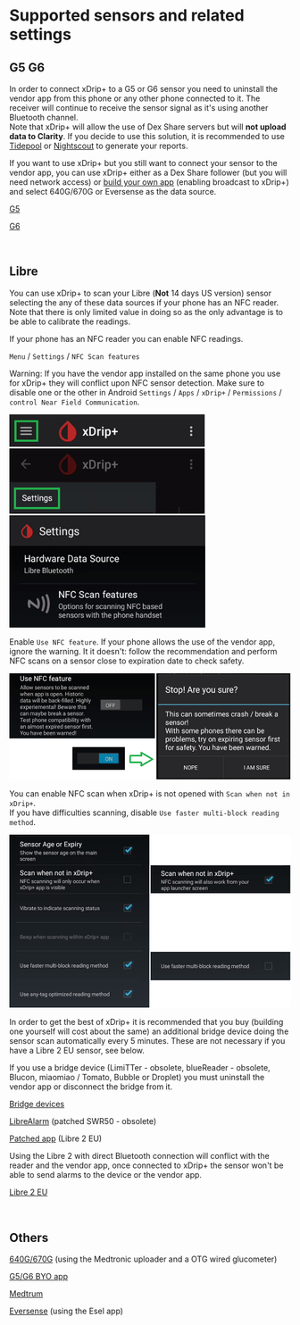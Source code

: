 # Supported sensors and related settings

## G5 G6

In order to connect xDrip+ to a G5 or G6 sensor you need to uninstall the vendor app from this phone or any other phone connected to it. The receiver will continue to receive the sensor signal as it's using another Bluetooth channel.  
Note that xDrip+ will allow the use of Dex Share servers but will **not upload data to Clarity**. If you decide to use this solution, it is recommended to use [Tidepool](https://www.tidepool.org/) or [Nightscout](https://nightscout.github.io/) to generate your reports.

If you want to use xDrip+ but you still want to connect your sensor to the vendor app, you can use xDrip+ either as a Dex Share follower (but you will need network access) or [build your own app](https://docs.google.com/forms/d/e/1FAIpQLScD76G0Y-BlL4tZljaFkjlwuqhT83QlFM5v6ZEfO7gCU98iJQ/viewform) (enabling broadcast to xDrip+) and select 640G/670G or Eversense as the data source.

[G5](../g5)

[G6](../g6)

</br>

## Libre

You can use xDrip+ to scan your Libre (**Not** 14 days US version) sensor selecting the any of these data sources if your phone has an NFC reader. Note that there is only limited value in doing so as the only advantage is to be able to calibrate the readings.

If your phone has an NFC reader you can enable NFC readings.

`Menu` / `Settings` / `NFC Scan features`

Warning: If you have the vendor app installed on the same phone you use for xDrip+ they will conflict upon NFC sensor detection. Make sure to disable one or the other in Android `Settings` / `Apps` / `xDrip+` / `Permissions` / `control Near Field Communication`.

<img src="../images/hamburger_menu.png" style="zoom:75%;" />

<img src="../images/M-S.png" style="zoom:75%;" />

<img src="../images/M-S-NFC.png" style="zoom:75%;" />

Enable `Use NFC feature`. If your phone allows the use of the vendor app, ignore the warning. It it doesn't: follow the recommendation and perform NFC scans on a sensor close to expiration date to check safety.

<img src="../images/M-S-NFC1.png" style="zoom:75%;" />

You can enable NFC scan when xDrip+ is not opened with `Scan when not in xDrip+`.  
If you have difficulties scanning, disable `Use faster multi-block reading method`.

<img src="../images/M-S-NFC2.png" style="zoom:75%;" />

</br>

In order to get the best of xDrip+ it is recommended that you buy (building one yourself will cost about the same) an additional bridge device doing the sensor scan automatically every 5 minutes. These are not necessary if you have a Libre 2 EU sensor, see below.

If you use a bridge device (LimiTTer - obsolete, blueReader - obsolete, Blucon, miaomiao / Tomato, Bubble or Droplet) you must uninstall the vendor app or disconnect the bridge from it.

[Bridge devices](../libre-bridge) 

[LibreAlarm](../libre-swr50) (patched SWR50 - obsolete)

[Patched app](../libre-patched) (Libre 2 EU)

Using the Libre 2 with direct Bluetooth connection will conflict with the reader and the vendor app, once connected to xDrip+ the sensor won't be able to send alarms to the device or the vendor app.

[Libre 2 EU](../libre2)

</br>

## Others

[640G/670G](../medtronic) (using the Medtronic uploader and a OTG wired glucometer)

[G5/G6 BYO app](../byo)

[Medtrum](../medtrum)

[Eversense](../eversense) (using the Esel app)
